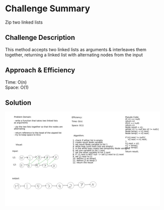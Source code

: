# Challenge Summary
Zip two linked lists

## Challenge Description
This method accepts two linked lists as arguments & interleaves them 
together, returning a linked list with alternating nodes from the input

## Approach & Efficiency
Time: O(n) <br>
Space: O(1) 

## Solution
![whiteboard](../../resources/ziplist.png)

